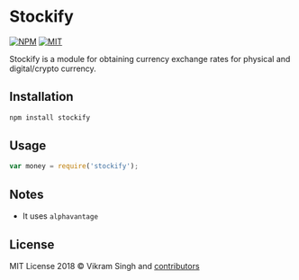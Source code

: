 # Stockify

[![NPM][npm-image]][npm-url] [![MIT][mit-image]][mit-url]

Stockify is a module for obtaining currency exchange rates for physical and digital/crypto currency.

## Installation

```bash
npm install stockify
```

## Usage

```javascript
var money = require('stockify');

```

## Notes

* It uses `alphavantage`

## License

MIT License 2018 © Vikram Singh and [contributors](https://github.com/maverickjoy/stockify/graphs/contributors)

[npm-url]: http://npmjs.org/package/stockify
[npm-image]: https://badge.fury.io/js/stockify.svg

[mit-image]: https://img.shields.io/badge/license-MIT-blue.svg
[mit-url]: https://opensource.org/licenses/MIT
